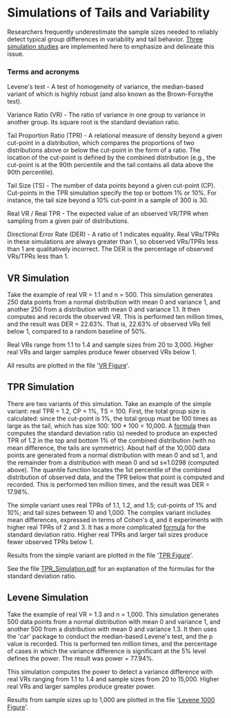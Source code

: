 # Simulations of Tails and Variability
Researchers frequently underestimate the sample sizes needed to reliably detect typical group differences in variability and tail behavior. [Three simulation studies](https://github.com/rjwthree/Tail_Simulations/blob/master/Levene%20VR%20TPR%20sims.R) are implemented here to emphasize and delineate this issue.

### Terms and acronyms

Levene's test - A test of homogeneity of variance, the median-based variant of which is highly robust (and also known as the Brown-Forsythe test).

Variance Ratio (VR) - The ratio of variance in one group to variance in another group. Its square root is the standard deviation ratio.

Tail Proportion Ratio (TPR) - A relational measure of density beyond a given cut-point in a distribution, which compares the proportions of two distributions above or below the cut-point in the form of a ratio. The location of the cut-point is defined by the combined distribution (e.g., the cut-point is at the 90th percentile and the tail contains all data above the 90th percentile).

Tail Size (TS) - The number of data points beyond a given cut-point (CP). Cut-points in the TPR simulation specify the top or bottom 1% or 10%. For instance, the tail size beyond a 10% cut-point in a sample of 300 is 30.

Real VR / Real TPR - The expected value of an observed VR/TPR when sampling from a given pair of distributions.

Directional Error Rate (DER) - A ratio of 1 indicates equality. Real VRs/TPRs in these simulations are always greater than 1, so observed VRs/TPRs less than 1 are qualitatively incorrect. The DER is the percentage of observed VRs/TPRs less than 1.

## VR Simulation
Take the example of real VR = 1.1 and n = 500. This simulation generates 250 data points from a normal distribution with mean 0 and variance 1, and another 250 from a distribution with mean 0 and variance 1.1. It then computes and records the observed VR. This is performed ten million times, and the result was DER = 22.63%. That is, 22.63% of observed VRs fell below 1, compared to a random baseline of 50%.

Real VRs range from 1.1 to 1.4 and sample sizes from 20 to 3,000. Higher real VRs and larger samples produce fewer observed VRs below 1.

All results are plotted in the file '[VR Figure](https://raw.githubusercontent.com/rjwthree/Tail_Simulations/master/VR%20Figure.png)'.

## TPR Simulation
There are two variants of this simulation. Take an example of the simple variant: real TPR = 1.2, CP = 1%, TS = 100. First, the total group size is calculated: since the cut-point is 1%, the total group must be 100 times as large as the tail, which has size 100: 100 * 100 = 10,000. A [formula](https://github.com/rjwthree/Tail_Simulations/blob/master/TPR_simulation.pdf) then computes the standard deviation ratio (s) needed to produce an expected TPR of 1.2 in the top and bottom 1% of the combined distribution (with no mean difference, the tails are symmetric). About half of the 10,000 data points are generated from a normal distribution with mean 0 and sd 1, and the remainder from a distribution with mean 0 and sd s≈1.0298 (computed above). The quantile function locates the 1st percentile of the combined distribution of observed data, and the TPR below that point is computed and recorded. This is performed ten million times, and the result was DER = 17.98%.

The simple variant uses real TPRs of 1.1, 1.2, and 1.5; cut-points of 1% and 10%; and tail sizes between 10 and 1,000. The complex variant includes mean differences, expressed in terms of Cohen's d, and it experiments with higher real TPRs of 2 and 3. It has a more complicated [formula](https://github.com/rjwthree/Tail_Simulations/blob/master/TPR_simulation.pdf) for the standard deviation ratio. Higher real TPRs and larger tail sizes produce fewer observed TPRs below 1.

Results from the simple variant are plotted in the file '[TPR Figure](https://raw.githubusercontent.com/rjwthree/Tail_Simulations/master/TPR%20Figure.png)'.

See the file [TPR_Simulation.pdf](https://github.com/rjwthree/Tail_Simulations/blob/master/TPR_simulation.pdf) for an explanation of the formulas for the standard deviation ratio.

## Levene Simulation
Take the example of real VR = 1.3 and n = 1,000. This simulation generates 500 data points from a normal distribution with mean 0 and variance 1, and another 500 from a distribution with mean 0 and variance 1.3. It then uses the 'car' package to conduct the median-based Levene's test, and the p value is recorded. This is performed ten million times, and the percentage of cases in which the variance difference is significant at the 5% level defines the power. The result was power = 77.94%.

This simulation computes the power to detect a variance difference with real VRs ranging from 1.1 to 1.4 and sample sizes from 20 to 15,000. Higher real VRs and larger samples produce greater power.

Results from sample sizes up to 1,000 are plotted in the file '[Levene 1000 Figure](https://raw.githubusercontent.com/rjwthree/Tail_Simulations/master/Levene%201000%20Figure.png)'.

